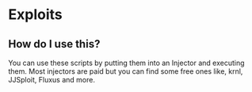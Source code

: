 # Exploits<br>

## How do I use this?<br>
You can use these scripts by putting them into an Injector and executing them. Most injectors are paid but you can find some free ones like, krnl, JJSploit, Fluxus and more.
